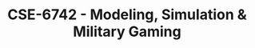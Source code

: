 ---
layout: course
title: CSE-6742 - Modeling, Simulation & Military Gaming
aliases: 
course_id: CSE-6742
permalink: /CSE-6742/
avg_difficulty: 1.75
avg_rating: 3.60
avg_workload: 5.00
type: course_page
---